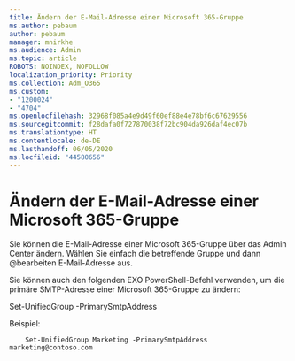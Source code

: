 ```yaml
---
title: Ändern der E-Mail-Adresse einer Microsoft 365-Gruppe
ms.author: pebaum
author: pebaum
manager: mnirkhe
ms.audience: Admin
ms.topic: article
ROBOTS: NOINDEX, NOFOLLOW
localization_priority: Priority
ms.collection: Adm_O365
ms.custom:
- "1200024"
- "4704"
ms.openlocfilehash: 32968f085a4e9d49f60ef88e4e78bf6c67629556
ms.sourcegitcommit: f28dafa0f727870038f72bc904da926daf4ec07b
ms.translationtype: HT
ms.contentlocale: de-DE
ms.lasthandoff: 06/05/2020
ms.locfileid: "44580656"
---
```

# <a name="change-email-address-of-a-microsoft-365-group"></a>Ändern der E-Mail-Adresse einer Microsoft 365-Gruppe

Sie können die E-Mail-Adresse einer Microsoft 365-Gruppe über das Admin Center ändern. Wählen Sie einfach die betreffende Gruppe und dann @bearbeiten E-Mail-Adresse aus.

Sie können auch den folgenden EXO PowerShell-Befehl verwenden, um die primäre SMTP-Adresse einer Microsoft 365-Gruppe zu ändern:

Set-UnifiedGroup <Group Name> -PrimarySmtpAddress <new SMTP Address>

Beispiel:

```
    Set-UnifiedGroup Marketing -PrimarySmtpAddress marketing@contoso.com
```
